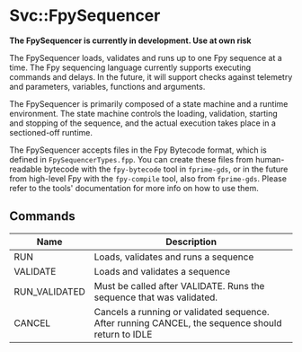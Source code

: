 # Svc::FpySequencer

**The FpySequencer is currently in development. Use at own risk**

The FpySequencer loads, validates and runs up to one Fpy sequence at a time. The Fpy sequencing language currently supports executing commands and delays. In the future, it will support checks against telemetry and parameters, variables, functions and arguments.

The FpySequencer is primarily composed of a state machine and a runtime environment. The state machine controls the loading, validation, starting and stopping of the sequence, and the actual execution takes place in a sectioned-off runtime.

The FpySequencer accepts files in the Fpy Bytecode format, which is defined in `FpySequencerTypes.fpp`. You can create these files from human-readable bytecode with the `fpy-bytecode` tool in `fprime-gds`, or in the future from high-level Fpy with the `fpy-compile` tool, also from `fprime-gds`. Please refer to the tools' documentation for more info on how to use them.

## Commands
| Name | Description |
|-----|-----|
| RUN | Loads, validates and runs a sequence |
| VALIDATE | Loads and validates a sequence |
| RUN_VALIDATED | Must be called after VALIDATE. Runs the sequence that was validated. |
| CANCEL | Cancels a running or validated sequence. After running CANCEL, the sequence should return to IDLE |